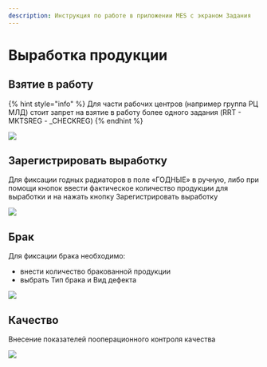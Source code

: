 ```yaml
---
description: Инструкция по работе в приложении MES с экраном Задания
---
```


# Выработка продукции

## **Взятие в работу**

{% hint style="info" %}
Для части рабочих центров (например группа РЦ МЛД) стоит запрет на взятие в работу более одного задания (RRT - MKTSREG - \_CHECKREG)
{% endhint %}

![](<../../../../.gitbook/assets/image (464).png>)

## Зарегистрировать выработку

Для фиксации годных радиаторов в поле «ГОДНЫЕ» в ручную, либо при помощи кнопок ввести фактическое количество продукции для выработки и на нажать кнопку Зарегистрировать выработку

![](<../../../../.gitbook/assets/3 (108).png>)

## Брак

Для фиксации брака необходимо:

* внести количество бракованной продукции
* выбрать Тип брака и Вид дефекта

![](<../../../../.gitbook/assets/image (768).png>)

## Качество

Внесение показателей пооперационного контроля качества

![](<../../../../.gitbook/assets/image (751).png>)
